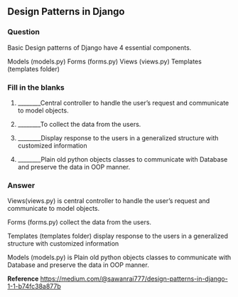 ## Design Patterns in Django
### Question

Basic Design patterns of Django have 4 essential components.

Models (models.py)
Forms (forms.py)
Views (views.py)
Templates (templates folder)


### Fill in the blanks

1. ________Central controller to handle the user’s request and communicate to model objects.

2. ________To collect the data from the users.

3. ________Display response to the users in a generalized structure with customized information

4. ________Plain old python objects classes to communicate with Database and preserve the data in OOP manner.

### Answer

Views(views.py) is central controller to handle the user’s request and communicate to model objects.

Forms (forms.py) collect the data from the users.

Templates (templates folder) display response to the users in a generalized structure with customized information

Models (models.py) is Plain old python objects classes to communicate with Database and preserve the data in OOP manner.



**Reference**
https://medium.com/@sawanrai777/design-patterns-in-django-1-1-b74fc38a877b
